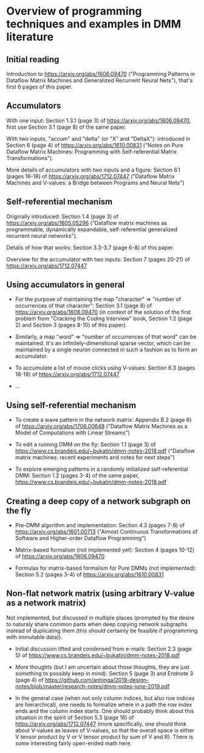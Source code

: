 # Overview of programming techniques and examples in DMM literature

## Initial reading

Introduction to https://arxiv.org/abs/1606.09470 ("Programming Patterns in Dataflow Matrix Machines and Generalized Recurrent Neural Nets"),
that's first 6 pages of this paper.

## Accumulators

With one input: Section 1.3.1 (page 3) of https://arxiv.org/abs/1606.09470, first use Section 3.1 (page 8) of the same paper.

With two inputs, "accum" and "delta" (or "X" and "DeltaX"): introduced in Section 6 (page 4) of https://arxiv.org/abs/1610.00831 
("Notes on Pure Dataflow Matrix Machines: Programming with Self-referential Matrix Transformations").

More details of accumulators with two inputs and a figure: Section 6.1 (pages 16-18) of 
https://arxiv.org/abs/1712.07447 ("Dataflow Matrix Machines and V-values: a Bridge between Programs and Neural Nets")

## Self-referential mechanism

Originally introduced: Section 1.4 (page 3) of https://arxiv.org/abs/1605.05296 
("Dataflow matrix machines as programmable, dynamically expandable, self-referential generalized recurrent neural networks").

Details of how that works: Section 3.3-3.7 (page 6-8) of this paper.

Overview for the accumulator with two inputs: Section 7 (pages 20-21) of https://arxiv.org/abs/1712.07447

## Using accumulators in general

  * For the purpose of maintaining the map  "character" => "number of occurrences of that character":
    Section 3.1 (page 8) of https://arxiv.org/abs/1606.09470 (in context of the solution of the first problem
    from "Cracking the Coding Interview" book, Section 1.2 (page 2) and Section 3 (pages 8-10) of this paper).

  * Similarly, a map "word" => "number of occurrences of that word" can be maintained. It's an infinitely-dimenstional
    sparse vector, which can be maintained by a single neuron connected in such a fashion as to form an accumulator.

  * To accumulate a list of mouse clicks using V-values: Section 6.3 (pages 18-19) of https://arxiv.org/abs/1712.07447
  
  * ...

## Using self-referential mechanism

  * To create a wave pattern in the network matrix: Appendix B.2 (page 6) of https://arxiv.org/abs/1706.00648 
    ("Dataflow Matrix Machines as a Model of Computations with Linear Streams")
    
  * To edit a running DMM on the fly: Section 1.1 (page 3) of https://www.cs.brandeis.edu/~bukatin/dmm-notes-2018.pdf
    ("Dataflow matrix machines: recent experiments and notes for next steps")
    
  * To explore emerging patterns in a randomly initialized self-referential DMM: Section 1.2 (pages 3-4) of the same
    paper, https://www.cs.brandeis.edu/~bukatin/dmm-notes-2018.pdf

## Creating a deep copy of a network subgraph on the fly

  * Pre-DMM algorithm and implementation: Section 4.3 (pages 7-8) of https://arxiv.org/abs/1601.00713 
    ("Almost Continuous Transformations of Software and Higher-order Dataflow Programming")
    
  * Matrix-based formalism (not implemented yet): Section 4 (pages 10-12) of https://arxiv.org/abs/1606.09470
  
  * Formulas for matrix-based formalism for Pure DMMs (not implemented): Section 5.2 (pages 3-4) of https://arxiv.org/abs/1610.00831
  
## Non-flat network matrix (using arbitrary V-value as a network matrix)

Not implemented, but discussed in multiple places (prompted by the desire to naturaly share common parts when deep copying network subgraphs instead of duplicating them (this should certainly be feasible if programming with immutable data)).

  * Initial discussion lifted and condensed from e-mails: Section 2.3 (page 5) of 
    https://www.cs.brandeis.edu/~bukatin/dmm-notes-2018.pdf
  
  * More thoughts (but I am uncertain about those thoughts, they are just something to possibly keep in mind): 
    Section 5 (page 3) and Endnote 3 (page 4) of
    https://github.com/anhinga/2019-design-notes/blob/master/research-notes/dmm-notes-june-2019.pdf

  * In the general case (when not only column indices, but also row indices are hierarchical), one needs to formalize
    where in a path the row index ends and the column index starts. One should probably think about this situation in the spirit
    of Section 5.3 (page 16) of https://arxiv.org/abs/1712.07447 (more specifically, one should think about V-values as leaves of
    V-values, so that the overall space is either V tensor product by V or V tensor product by sum of V and R). There is
    some interesting fairly open-ended math here.    

